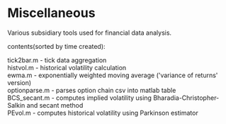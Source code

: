 # Miscellaneous  
Various subsidiary tools used for financial data analysis.  

contents(sorted by time created):  

tick2bar.m    - tick data aggregation  
histvol.m     - historical volatility calculation  
ewma.m        - exponentially weighted moving average ('variance of returns' version)  
optionparse.m - parses option chain csv into matlab table  
BCS_secant.m  - computes implied volatility using Bharadia-Christopher-Salkin and secant method  
PEvol.m       - computes historical volatility using Parkinson estimator  
